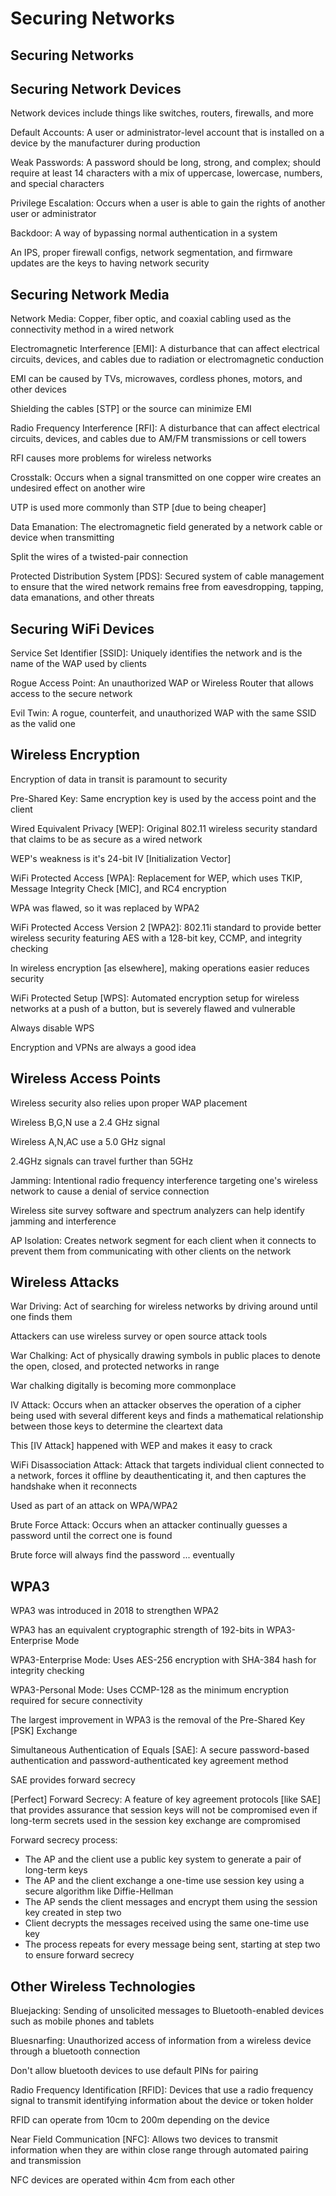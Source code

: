 # Securing Networks # 

## Securing Networks ## 

## Securing Network Devices ## 

Network devices include things like switches, routers, firewalls, and more 

Default Accounts: A user or administrator-level account that is installed on a device by the manufacturer during production 

Weak Passwords: A password should be long, strong, and complex; should require at least 14 characters with a mix of uppercase, lowercase, numbers, and special characters 

Privilege Escalation: Occurs when a user is able to gain the rights of another user or administrator 

Backdoor: A way of bypassing normal authentication in a system 

An IPS, proper firewall configs, network segmentation, and firmware updates are the keys to having network security 

## Securing Network Media ## 

Network Media: Copper, fiber optic, and coaxial cabling used as the connectivity method in a wired network 

Electromagnetic Interference [EMI]: A disturbance that can affect electrical circuits, devices, and cables due to radiation or electromagnetic conduction 

EMI can be caused by TVs, microwaves, cordless phones, motors, and other devices 

Shielding the cables [STP] or the source can minimize EMI 

Radio Frequency Interference [RFI]: A disturbance that can affect electrical circuits, devices, and cables due to AM/FM transmissions or cell towers 

RFI causes more problems for wireless networks 

Crosstalk: Occurs when a signal transmitted on one copper wire creates an undesired effect on another wire 

UTP is used more commonly than STP [due to being cheaper] 

Data Emanation: The electromagnetic field generated by a network cable or device when transmitting 

Split the wires of a twisted-pair connection 

Protected Distribution System [PDS]: Secured system of cable management to ensure that the wired network remains free from eavesdropping, tapping, data emanations, and other threats 

## Securing WiFi Devices ## 

Service Set Identifier [SSID]: Uniquely identifies the network and is the name of the WAP used by clients 

Rogue Access Point: An unauthorized WAP or Wireless Router that allows access to the secure network 

Evil Twin: A rogue, counterfeit, and unauthorized WAP with the same SSID as the valid one 

## Wireless Encryption ## 

Encryption of data in transit is paramount to security 

Pre-Shared Key: Same encryption key is used by the access point and the client 

Wired Equivalent Privacy [WEP]: Original 802.11 wireless security standard that claims to be as secure as a wired network 

WEP's weakness is it's 24-bit IV [Initialization Vector] 

WiFi Protected Access [WPA]: Replacement for WEP, which uses TKIP, Message Integrity Check [MIC], and RC4 encryption 

WPA was flawed, so it was replaced by WPA2 

WiFi Protected Access Version 2 [WPA2]: 802.11i standard to provide better wireless security featuring AES with a 128-bit key, CCMP, and integrity checking 

In wireless encryption [as elsewhere], making operations easier reduces security 

WiFi Protected Setup [WPS]: Automated encryption setup for wireless networks at a push of a button, but is severely flawed and vulnerable 

Always disable WPS 

Encryption and VPNs are always a good idea 

## Wireless Access Points ## 

Wireless security also relies upon proper WAP placement 

Wireless B,G,N use a 2.4 GHz signal 

Wireless A,N,AC use a 5.0 GHz signal 

2.4GHz signals can travel further than 5GHz 

Jamming: Intentional radio frequency interference targeting one's wireless network to cause a denial of service connection 

Wireless site survey software and spectrum analyzers can help identify jamming and interference 

AP Isolation: Creates network segment for each client when it connects to prevent them from communicating with other clients on the network 

## Wireless Attacks ## 

War Driving: Act of searching for wireless networks by driving around until one finds them 

Attackers can use wireless survey or open source attack tools 

War Chalking: Act of physically drawing symbols in public places to denote the open, closed, and protected networks in range 

War chalking digitally is becoming more commonplace 

IV Attack: Occurs when an attacker observes the operation of a cipher being used with several different keys and finds a mathematical relationship between those keys to determine the cleartext data 

This [IV Attack] happened with WEP and makes it easy to crack 

WiFi Disassociation Attack: Attack that targets individual client connected to a network, forces it offline by deauthenticating it, and then captures the handshake when it reconnects 

Used as part of an attack on WPA/WPA2 

Brute Force Attack: Occurs when an attacker continually guesses a password until the correct one is found 

Brute force will always find the password ... eventually 

## WPA3 ## 

WPA3 was introduced in 2018 to strengthen WPA2 

WPA3 has an equivalent cryptographic strength of 192-bits in WPA3-Enterprise Mode 

WPA3-Enterprise Mode: Uses AES-256 encryption with SHA-384 hash for integrity checking 

WPA3-Personal Mode: Uses CCMP-128 as the minimum encryption required for secure connectivity 

The largest improvement in WPA3 is the removal of the Pre-Shared Key [PSK] Exchange 

Simultaneous Authentication of Equals [SAE]: A secure password-based authentication and password-authenticated key agreement method 

SAE provides forward secrecy 

[Perfect] Forward Secrecy: A feature of key agreement protocols [like SAE] that provides assurance that session keys will not be compromised even if long-term secrets used in the session key exchange are compromised 

Forward secrecy process: 
* The AP and the client use a public key system to generate a pair of long-term keys 
* The AP and the client exchange a one-time use session key using a secure algorithm like Diffie-Hellman 
* The AP sends the client messages and encrypt them using the session key created in step two 
* Client decrypts the messages received using the same one-time use key 
* The process repeats for every message being sent, starting at step two to ensure forward secrecy 

## Other Wireless Technologies ## 

Bluejacking: Sending of unsolicited messages to Bluetooth-enabled devices such as mobile phones and tablets 

Bluesnarfing: Unauthorized access of information from a wireless device through a bluetooth connection 

Don't allow bluetooth devices to use default PINs for pairing 

Radio Frequency Identification [RFID]: Devices that use a radio frequency signal to transmit identifying information about the device or token holder 

RFID can operate from 10cm to 200m depending on the device 

Near Field Communication [NFC]: Allows two devices to transmit information when they are within close range through automated pairing and transmission 

NFC devices are operated within 4cm from each other 